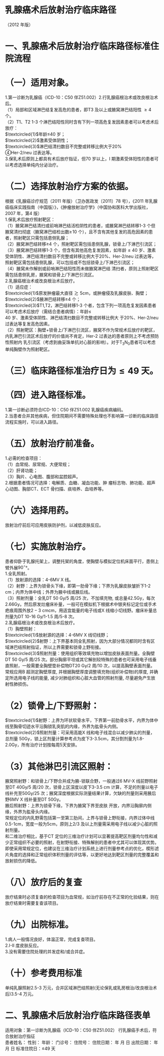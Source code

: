 # 乳腺癌术后放射治疗临床路径  
（2012 年版）  
# 一、乳腺癌术后放射治疗临床路径标准住院流程  
# （一）适用对象。  
1.第一诊断为乳腺癌（ICD-10：C50 伴Z51.002）2.行乳腺癌根治术或改良根治术后。  
（1）局部和区域淋巴结复发高危的患者，即T3 及以上或腋窝淋巴结阳性 $\geqslant4$  个。  
（2）T1、T2 1-3 个淋巴结阳性同时含有下列一项高危复发因素患者可以考虑术后放疗：  
$\textcircled{1}$年龄≤40 岁；  
$\textcircled{2}$激素受体阴性；  
$\textcircled{3}$淋巴结清扫数目不完整或转移比例大于$20\%$  
④Her-2/neu 过表达等。  
3.保乳术后原则上都具有术后放疗指证，但70 岁以上，I 期激素受体阳性的患者可以考虑选择单纯内分泌治疗。  
# （二）选择放射治疗方案的依据。  
根据《乳腺癌诊疗规范（2011 年版）（卫办医政发〔2011〕78 号），《2011 年乳腺癌临床实践指南（中国版）》，《肿瘤放射治疗学》（中国协和医科大学出版社，2007 年，第4 版）  
1.保乳术后放疗照射靶区：  
（1）腋窝淋巴结清扫或前哨淋巴结活检阴性的患者，或腋窝淋巴结转移1-3 个但腋窝清扫彻底（腋窝淋巴结检出数$\geqslant\!10$ 个），且不含有其他复发的高危因素的患者，照射靶区只需包括患侧乳腺；  
（2）腋窝淋巴结转移≥4 个，照射靶区需包括患侧乳腺，锁骨上/下淋巴引流区；  
（3）腋窝淋巴结转移1-3 个，但含有其他高危复发因素，如年龄${\leqslant}40$ 岁、激素受体阴性、淋巴结清扫数目不完整或转移比例大于$20\%$、Her-2/neu 过表达等，照射靶区需包括患侧乳腺，可以包括或不包括锁骨上/下淋巴引流区；  
（4）腋窝未作解剖或前哨淋巴结阳性而未做腋窝淋巴结 清扫者，原则上照射靶区需包括患侧乳房，腋窝和锁骨上/下淋巴引流区。  
2.乳腺癌根治术或改良根治术后放疗。  
（1）适应症：  
$\textcircled{1}$原发肿瘤最大直径${\gtrsim}5\mathrm{cm}$，或肿瘤侵及乳腺皮肤、胸壁；  
$\textcircled{2}$腋淋巴结转移≥4 个；  
$\textcircled{3}$T1,T2，淋巴结转移1-3 个者，包含下列一项高危复发因素患者可以考虑术后放疗（需结合患者病情）：年龄≤  
40 岁、激素受体阴性、淋巴结清扫数目不完整或转移比例大 于$20\%$、Her-2/neu 过表达等复发高危因素。  
（2）照射靶区：胸壁$+$锁骨上/下淋巴引流区，腋窝不作为常规术后放疗的靶区，内乳淋巴引流区术后放疗的价值尚不肯定，Her-2 过表达的患者原则上不考虑预防性照射内 乳引流区（考虑到曲妥珠单抗对心脏的影响）。对于$\mathrm{{T_{3}N_{0}}}$患者可以考虑单纯胸壁作为照射靶区。  
# （三）临床路径标准治疗日为${\leqslant}49$ 天。  
# （四）进入路径标准。  
1.第一诊断必须符合ICD-10：C50 伴Z51.002 乳腺癌疾病编码。  
2.当患者合并其他疾病，但住院期间不需要特殊处理也不影响第一诊断的临床路径流程实施时，可以进入路径。  
# （五）放射治疗前准备。  
1.必需的检查项目：  
（1）血常规、尿常规、大便常规；  
（2）肝肾功能；  
（3）胸片、心电图、腹部和盆腔超声。  
2.根据患者情况可选择：电解质、血糖、凝血功能、肿 瘤标志物、肺功能、超声心动图、胸部CT、ECT 骨扫描、痰培养、血培养等。  
# （六）选择用药。  
放射治疗前后可应用皮肤防护剂，以减低皮肤反应。  
# （七）实施放射治疗。  
患者仰卧于乳腺托架上，调整托架的角度，使胸壁与模拟定位机床面平行，患侧上臂外展$90^{\circ}$°。  
1.全乳照射。  
（1）放射源的选择：4-6MV X 线。  
（2）射野：上界为锁骨头下缘，即第一肋骨下缘；下界为乳腺皮肤皱折下1-2 cm；内界为体中线；外界为腋中线或腋后线。  
（3）照射剂量：全乳DT 50 Gy/5 周/25 次，不加填充物, 或总量42.5Gy，每次2.66Gy。然后原发灶瘤床补量，一般可在模拟机下根据术中银夹标记定位或手术疤痕周围外放$2{-}3~\mathrm{cm}$cm，用适宜能量的电子线或X 线缩小切线野。瘤床补量总剂量为DT 10-16 Gy/1-1.5 周/5-8 次。  
2.乳腺癌根治术或改良根治术后放疗。  
（1）胸壁照射：  
$\textcircled{1}$放射源的选择：4-6MV X 线切线野；  
$\textcircled{2}$射野：上下界基本同全乳照射，因为大部分情况都同时含有区域淋巴结照射指证，所以上界需要和锁骨上野衔接。  
$\textcircled{3}$照射剂量：使用组织等效填充物以增加皮肤表面剂量。全胸壁$\mathrm{DT}\ 50\ \mathrm{Gy}/5$ 周/25 次。部分胸廓平坦或其它解剖较特殊的患者也可采用电子线垂直照射，一般需要全胸壁垫补偿物DT20 Gy/2 周/10 次，以提高胸壁表面剂量。常规应用B 超测定胸壁厚度, 并根据胸壁厚度调整填充物(组织补偿物)的厚度, 并确定所选用电子线的能量, 减少对肺组织和心脏大血管的照射剂量, 尽量避免产生放射性肺损伤。  
# （2）锁骨上/下野照射：  
$\textcircled{1}$射野：上界为环状软骨水平，下界第一前肋骨水平，内界为体中线至胸骨切迹水平沿胸锁乳突肌的内缘，外界为肱骨头内侧。  
$\textcircled{2}$照射剂量：可采用高能X 线和电子线混合以减少肺尖的剂量，总剂量 50Gy，锁上区剂量计算参考点为皮下3-3.5cm，其分割剂量为1.8-2.0Gy，所有治疗计划按每周5天安排。  
# （3）其他淋巴引流区照射：  
腋窝照射野：和锁骨上/下野合并成为腋-锁联合野，一般通过6 MV-X 线前野照射至DT 40Gy/5 周/20 次，锁骨上区深度以皮下3-3.5 cm 计算，不足的剂量以电子线补充至50Gy/25 次；腋窝深度根据实际测量结果计算，欠缺的剂量则采用腋后野6MV X 线补量至DT 50Gy。  
腋后照射野：上界为锁骨下缘，下界为腋窝下界至皮肤 开放，内界沿胸廓内侧缘，外界为肱骨头内缘。  
常规定位的内乳野需包括第一至第三肋间，上界与锁骨上野衔接，内界过体中线0.5-1cm，宽度一般为5cm，原则上2/3 及以上剂量需采用电子线以减少心脏的照射剂量。  
和二维治疗相比，基于CT 定位的三维治疗计划可以显著提高靶区剂量均匀性和减少正常组织不必要的照射，在射野衔接、特殊解剖的患者中尤其可以体现其优势。即使采用常规定位，也建议在三维治疗计划系统上进行剂量参考点的优化，楔形滤片角度的选择和正常组织体积剂量的评估等，以更好地达到靶区剂量的完整覆盖和放射损伤的降低。  
# （八）放疗后的复查  
放疗结束时必须复查的检查项目为血常规，如治疗前存在不正常的化验结果，则在放疗结束时需要复查该项目。  
# （九）出院标准。  
1.病人一般情况良好，体温正常，完成复查项目。  
2.I-II 度皮肤反应。  
3.没有需要住院处理的并发症和/或合并症。  
# （十）参考费用标准  
单纯乳腺照射2.5-3 万元，合并区域淋巴结照射(无论保乳或乳房根治/改良根治术后)3.5-4 万元。  
# 二、乳腺癌术后放射治疗临床路径表单  
适用对象：第一诊断为乳腺癌（ICD-10：C50 伴Z51.002） 行乳腺癌手术后，符合放射治疗指征  
患者姓名：           性别：    年龄：    门诊号：       住院号：       住院日期：   年  月  日 出院日期：   年  月   日  标准住院日：≤49 天  
